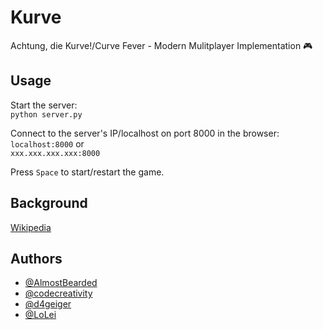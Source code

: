 # Kurve
Achtung, die Kurve!/Curve Fever - Modern Mulitplayer Implementation 🎮

## Usage
Start the server:  
`python server.py`

Connect to the server's IP/localhost on port 8000 in the browser:  
`localhost:8000` or  
`xxx.xxx.xxx.xxx:8000`

Press `Space` to start/restart the game.

## Background
[Wikipedia](https://en.wikipedia.org/wiki/Achtung,_die_Kurve!)

## Authors
* [@AlmostBearded](https://github.com/AlmostBearded)
* [@codecreativity](https://github.com/codecreativity)
* [@d4geiger](https://github.com/d4geiger)
* [@LoLei](https://github.com/LoLei)

